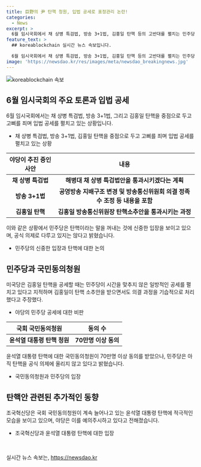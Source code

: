 ```yaml
---
title: 巨野의 尹 탄핵 청원, 입법 공세로 표정관리 논란!
categories:
  - News
excerpt: >
  6월 임시국회에서 채 상병 특검법, 방송 3+1법, 김홍일 탄핵 등의 고반대를 펼치는 민주당에 야당의 공세가 거석하고 있다. 특히, 70만명 이상의 윤석열 대통령 탄핵 동의에 대한 시기상조한 반응으로 민심에 대한 관심이 높다. 국회의 재적과 간부의 행동이 향후 정부의 방통 권력을 위한 계획으로 놓이고 있으며, 여론조사를 통한 신중한 대응이 필요한 상황이다.
feature_text: >
  ## koreablockchain 실시간 뉴스 속보입니다.

  6월 임시국회에서 채 상병 특검법, 방송 3+1법, 김홍일 탄핵 등의 고반대를 펼치는 민주당에 야당의 공세가 거석하고 있다. 특히, 70만명 이상의 윤석열 대통령 탄핵 동의에 대한 시기상조한 반응으로 민심에 대한 관심이 높다. 국회의 재적과 간부의 행동이 향후 정부의 방통 권력을 위한 계획으로 놓이고 있으며, 여론조사를 통한 신중한 대응이 필요한 상황이다.
image: 'https://newsdao.kr/res/images/meta/newsdao_breakingnews.jpg'
---
```


<p><img src="https://newsdao.kr/res/images/meta/newsdao_breakingnews.jpg" alt="koreablockchain 속보" /></p>

<h2 data-ke-size="size26">6월 임시국회의 주요 토론과 입법 공세</h2>

<p data-ke-size="size16">6월 임시국회에서는 채 상병 특검법, 방송 3+1법, 그리고 김홍일 탄핵을 중점으로 두고 고삐를 죄며 입법 공세를 펼치고 있는 상황입니다.</p>

<ul>
<li>채 상병 특검법, 방송 3+1법, 김홍일 탄핵을 중점으로 두고 고삐를 죄며 입법 공세를 펼치고 있는 상황</li>
</ul>

<table>
<thead>
<tr>
<th style="text-align: center; height: 30px;"><b>야당이 추진 중인 사안</b></th>
<th style="text-align: center; height: 30px;"><b>내용</b></th>
</tr>
</thead>
<tbody>
<tr>
<td style="text-align: center; height: 17px;"><b>채 상병 특검법</b></td>
<td style="text-align: center; height: 17px;"><b>해병대 채 상병 특검법안을 통과시키겠다는 계획</b></td>
</tr>
<tr>
<td style="text-align: center; height: 17px;"><b>방송 3+1법</b></td>
<td style="text-align: center; height: 17px;"><b>공영방송 지배구조 변경 및 방송통신위원회 의결 정족수 조정 등 내용을 포함</b></td>
</tr>
<tr>
<td style="text-align: center; height: 17px;"><b>김홍일 탄핵</b></td>
<td style="text-align: center; height: 17px;"><b>김홍일 방송통신위원장 탄핵소추안을 통과시키는 과정</b></td>
</tr>
</tbody>
</table>

<p data-ke-size="size16">이와 같은 상황에서 민주당은 탄핵이라는 말을 꺼내는 것에 신중한 입장을 보이고 있으며, 공식 의제로 다루고 있지는 않다고 밝혔습니다.</p>

<ul>
<li>민주당의 신중한 입장과 탄핵에 대한 논의</li>
</ul>

<h2 data-ke-size="size26">민주당과 국민동의청원</h2>

<p data-ke-size="size16">미국당은 김홍일 탄핵을 공세할 때는 민주당이 시간을 맞추지 않은 일방적인 공세를 펼치고 있다고 지적하며 김홍일이 탄핵 소추안을 받으면서도 의결 과정을 기습적으로 처리했다고 주장했다.</p>

<ul>
<li>야당의 민주당 공세에 대한 비판</li>
</ul>

<table>
<thead>
<tr>
<th style="text-align: center; height: 30px;"><b>국회 국민동의청원</b></th>
<th style="text-align: center; height: 30px;"><b>동의 수</b></th>
</tr>
</thead>
<tbody>
<tr>
<td style="text-align: center; height: 17px;"><b>윤석열 대통령 탄핵 청원</b></td>
<td style="text-align: center; height: 17px;"><b>70만명 이상 동의</b></td>
</tr>
</tbody>
</table>

<p data-ke-size="size16">윤석열 대통령 탄핵에 대한 국민동의청원이 70만명 이상 동의를 받았으나, 민주당은 아직 탄핵을 공식 의제에 올리지 않고 있다고 밝혔습니다.</p>

<ul>
<li>국민동의청원과 민주당의 입장</li>
</ul>

<h2 data-ke-size="size26">탄핵안 관련된 추가적인 동향</h2>

<p data-ke-size="size16">조국혁신당은 국회 국민동의청원이 계속 늘어나고 있는 윤석열 대통령 탄핵에 적극적인 모습을 보이고 있으며, 야당은 이를 예의주시하고 있다고 전해졌습니다.</p>

<ul>
<li>조국혁신당과 윤석열 대통령 탄핵에 대한 입장</li>
</ul>

<p data-ke-size="size16">&nbsp;</p>
실시간 뉴스 속보는, <a href="https://newsdao.kr" rel="dofollow">https://newsdao.kr</a>


